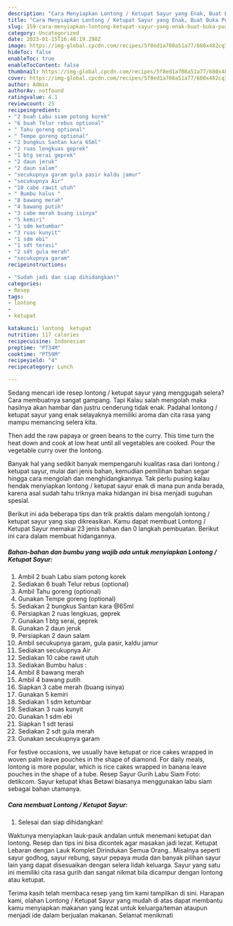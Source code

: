```yaml
---
description: "Cara Menyiapkan Lontong / Ketupat Sayur yang Enak, Buat Buka Puasa}"
title: "Cara Menyiapkan Lontong / Ketupat Sayur yang Enak, Buat Buka Puasa}"
slug: 159-cara-menyiapkan-lontong-ketupat-sayur-yang-enak-buat-buka-puasa
category: Uncategorized
date: 2023-01-15T16:48:19.298Z
image: https://img-global.cpcdn.com/recipes/5f8ed1a708a51a77/680x482cq70/lontong-ketupat-sayur-foto-resep-utama.jpg
hideToc: false
enableToc: true
enableTocContent: false
thumbnail: https://img-global.cpcdn.com/recipes/5f8ed1a708a51a77/680x482cq70/lontong-ketupat-sayur-foto-resep-utama.jpg
cover: https://img-global.cpcdn.com/recipes/5f8ed1a708a51a77/680x482cq70/lontong-ketupat-sayur-foto-resep-utama.jpg
author: Admin
authorAv: notfound
ratingvalue: 4.1
reviewcount: 25
recipeingredient:
- "2 buah Labu siam potong korek"
- "6 buah Telur rebus optional"
- " Tahu goreng optional"
- " Tempe goreng optional"
- "2 bungkus Santan kara 65ml"
- "2 ruas lengkuas geprek"
- "1 btg serai geprek"
- "2 daun jeruk"
- "2 daun salam"
- "secukupnya garam gula pasir kaldu jamur"
- "secukupnya Air"
- "10 cabe rawit utuh"
- " Bumbu halus "
- "8 bawang merah"
- "4 bawang putih"
- "3 cabe merah buang isinya"
- "5 kemiri"
- "1 sdm ketumbar"
- "3 ruas kunyit"
- "1 sdm ebi"
- "1 sdt terasi"
- "2 sdt gula merah"
- "secukupnya garam"
recipeinstructions:

- "Sudah jadi dan siap dihidangkan!"
categories:
- Resep
tags:
- lontong
- 
- ketupat

katakunci: lontong  ketupat 
nutrition: 117 calories
recipecuisine: Indonesian
preptime: "PT34M"
cooktime: "PT59M"
recipeyield: "4"
recipecategory: Lunch

---
```



Sedang mencari ide resep lontong / ketupat sayur yang menggugah selera? Cara membuatnya sangat gampang. Tapi Kalau salah mengolah maka hasilnya akan hambar dan justru cenderung tidak enak. Padahal lontong / ketupat sayur yang enak selayaknya memiliki aroma dan cita rasa yang mampu memancing selera kita.


Then add the raw papaya or green beans to the curry. This time turn the heat down and cook at low heat until all vegetables are cooked. Pour the vegetable curry over the lontong.

Banyak hal yang sedikit banyak mempengaruhi kualitas rasa dari lontong / ketupat sayur, mulai dari jenis bahan, kemudian pemilihan bahan segar hingga cara mengolah dan menghidangkannya. Tak perlu pusing kalau hendak menyiapkan lontong / ketupat sayur enak di mana pun anda berada, karena asal sudah tahu triknya maka hidangan ini bisa menjadi suguhan spesial.


Berikut ini ada beberapa tips dan trik praktis dalam mengolah lontong / ketupat sayur yang siap dikreasikan. Kamu dapat membuat Lontong / Ketupat Sayur memakai 23 jenis bahan dan 0 langkah pembuatan. Berikut ini cara dalam membuat hidangannya.

<!--inarticleads1-->

##### Bahan-bahan dan bumbu yang wajib ada untuk menyiapkan Lontong / Ketupat Sayur:

1. Ambil 2 buah Labu siam potong korek
1. Sediakan 6 buah Telur rebus (optional)
1. Ambil  Tahu goreng (optional)
1. Gunakan  Tempe goreng (optional)
1. Sediakan 2 bungkus Santan kara @65ml
1. Persiapkan 2 ruas lengkuas, geprek
1. Gunakan 1 btg serai, geprek
1. Gunakan 2 daun jeruk
1. Persiapkan 2 daun salam
1. Ambil secukupnya garam, gula pasir, kaldu jamur
1. Sediakan secukupnya Air
1. Sediakan 10 cabe rawit utuh
1. Sediakan  Bumbu halus :
1. Ambil 8 bawang merah
1. Ambil 4 bawang putih
1. Siapkan 3 cabe merah (buang isinya)
1. Gunakan 5 kemiri
1. Sediakan 1 sdm ketumbar
1. Sediakan 3 ruas kunyit
1. Gunakan 1 sdm ebi
1. Siapkan 1 sdt terasi
1. Sediakan 2 sdt gula merah
1. Gunakan secukupnya garam


For festive occasions, we usually have ketupat or rice cakes wrapped in woven palm leave pouches in the shape of diamond. For daily meals, lontong is more popular, which is rice cakes wrapped in banana leave pouches in the shape of a tube. Resep Sayur Gurih Labu Siam Foto: detikcom. Sayur ketupat khas Betawi biasanya menggunakan labu siam sebagai bahan utamanya. 

<!--inarticleads2-->

##### Cara membuat Lontong / Ketupat Sayur:


1. Selesai dan siap dihidangkan!

Waktunya menyiapkan lauk-pauk andalan untuk menemani ketupat dan lontong. Resep dan tips ini bisa dicontek agar masakan jadi lezat. Ketupat Lebaran dengan Lauk Komplet Dirindukan Semua Orang.. Misalnya seperti sayur godhog, sayur rebung, sayur pepaya muda dan banyak pilihan sayur lain yang dapat disesuaikan dengan selera lidah keluarga. Sayur yang satu ini memiliki cita rasa gurih dan sangat nikmat bila dicampur dengan lontong atau ketupat. 

Terima kasih telah membaca resep yang tim kami tampilkan di sini. Harapan kami, olahan Lontong / Ketupat Sayur yang mudah di atas dapat membantu kamu menyiapkan makanan yang lezat untuk keluarga/teman ataupun menjadi ide dalam berjualan makanan. Selamat menikmati
